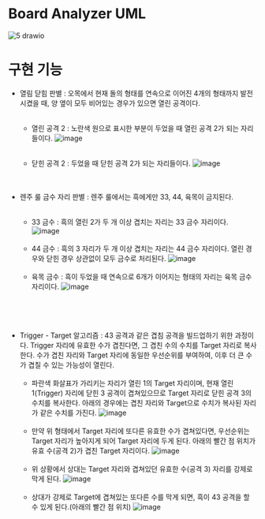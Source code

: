 # Board Analyzer UML
![5 drawio](https://github.com/ssj7509/omok/assets/87068596/12b71402-6327-4765-8880-dad1ddb6f1df)
# 구현 기능
- 열림 닫힘 판별 : 오목에서 현재 돌의 형태를 연속으로 이어진 4개의 형태까지 발전시켰을 때, 양 옆이 모두 비어있는 경우가 있으면 열린 공격이다.
<br><br>
  - 열린 공격 2 : 노란색 원으로 표시한 부분이 두었을 때 열린 공격 2가 되는 자리들이다.
![image](https://github.com/ssj7509/omok/assets/87068596/b37c4ce0-bead-4ff2-9830-442a1f08e491)
<br><br>

  - 닫힌 공격 2 : 두었을 때 닫힌 공격 2가 되는 자리들이다.
![image](https://github.com/ssj7509/omok/assets/87068596/6e5ee77b-68ea-4d1b-b9b9-7e3d73a1f942)
<br><br><br>


- 렌주 룰 금수 자리 판별 : 렌주 룰에서는 흑에게만 33, 44, 육목이 금지된다.
<br><br>
  - 33 금수 : 흑의 열린 2가 두 개 이상 겹치는 자리는 33 금수 자리이다.
![image](https://github.com/ssj7509/omok/assets/87068596/a04e6070-4293-4981-b9da-01bdbb076ae6)
<br><br>
  - 44 금수 : 흑의 3 자리가 두 개 이상 겹치는 자리는 44 금수 자리이다. 열린 경우와 닫힌 경우 상관없이 모두 금수로 처리된다.
![image](https://github.com/ssj7509/omok/assets/87068596/ac937013-25cb-4f1a-a72f-dac493af24c7)
<br><br>
  - 육목 금수 : 흑이 두었을 때 연속으로 6개가 이어지는 형태의 자리는 육목 금수 자리이다.
![image](https://github.com/ssj7509/omok/assets/87068596/b4d530bc-5363-4449-8197-ba40038c72c8)

<br><br><br>
- Trigger - Target 알고리즘 : 43 공격과 같은 겹침 공격을 빌드업하기 위한 과정이다. Trigger 자리에 유효한 수가 겹친다면, 그 겹친 수의 수치를 Target 자리로 복사한다. 수가 겹친 자리와 Target 자리에 동일한 우선순위를 부여하여, 이후 더 큰 수가 겹칠 수 있는 가능성이 열린다.
<br><br>
  - 파란색 화살표가 가리키는 자리가 열린 1의 Target 자리이며, 현재 열린 1(Trigger) 자리에 닫힌 3 공격이 겹쳐있으므로 Target 자리로 닫힌 공격 3의 수치를 복사한다. 아래의 경우에는 겹친 자리와 Target으로 수치가 복사된 자리가 같은 수치를 가진다.
![image](https://github.com/ssj7509/omok/assets/87068596/4515c938-9a8b-4096-aa3f-c00b23ca3e7d)
<br><br>
  - 만약 위 형태에서 Target 자리에 또다른 유효한 수가 겹쳐있다면, 우선순위는 Target 자리가 높아지게 되어 Target 자리에 두게 된다. 아래의 빨간 점 위치가 유효 수(공격 2)가 겹친 Target 자리이다.
    ![image](https://github.com/ssj7509/omok/assets/87068596/aec97b12-7a1d-4398-9166-618599c94bba)
<br><br>
  - 위 상황에서 상대는 Target 자리와 겹쳐있던 유효한 수(공격 3) 자리를 강제로 막게 된다.
  ![image](https://github.com/ssj7509/omok/assets/87068596/ad503c4f-e131-4552-ae6a-03faefa8e9e7)
<br><br>
  - 상대가 강제로 Target에 겹쳐있는 또다른 수를 막게 되면, 흑이 43 공격을 할 수 있게 된다.(아래의 빨간 점 위치)
![image](https://github.com/ssj7509/omok/assets/87068596/a83d5492-a696-4b7e-986d-742b7d050e7c)

